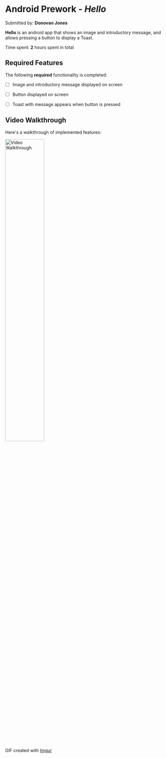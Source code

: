# Android Prework - *Hello*

Submitted by: **Donovan Jones**

**Hello** is an android app that shows an image and introductory message, and allows pressing a button to display a Toast. 

Time spent: **2** hours spent in total

## Required Features

The following **required** functionality is completed:

* [ ] Image and introductory message displayed on screen
* [ ] Button displayed on screen
* [ ] Toast with message appears when button is pressed 


## Video Walkthrough

Here's a walkthrough of implemented features:

<img src='(https://i.imgur.com/uLBQjNe.gif)' title='Video Walkthrough' width='50%' alt='Video Walkthrough' />


<!-- Replace this with whatever GIF tool you used! -->
GIF created with [Imgur](https://imgur.com/)





